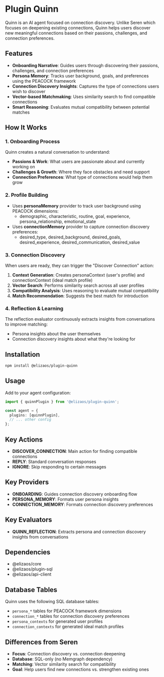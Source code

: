 # Plugin Quinn

Quinn is an AI agent focused on connection discovery. Unlike Seren which focuses on deepening existing connections, Quinn helps users discover new meaningful connections based on their passions, challenges, and connection preferences.

## Features

- **Onboarding Narrative**: Guides users through discovering their passions, challenges, and connection preferences
- **Persona Memory**: Tracks user background, goals, and preferences using the PEACOCK framework
- **Connection Discovery Insights**: Captures the type of connections users wish to discover
- **Vector-based Matchmaking**: Uses similarity search to find compatible connections
- **Smart Reasoning**: Evaluates mutual compatibility between potential matches

## How It Works

### 1. Onboarding Process

Quinn creates a natural conversation to understand:

- **Passions & Work**: What users are passionate about and currently working on
- **Challenges & Growth**: Where they face obstacles and need support
- **Connection Preferences**: What type of connections would help them grow

### 2. Profile Building

- Uses **personaMemory** provider to track user background using PEACOCK dimensions:
  - demographic, characteristic, routine, goal, experience, persona_relationship, emotional_state
- Uses **connectionMemory** provider to capture connection discovery preferences:
  - desired_type, desired_background, desired_goals, desired_experience, desired_communication, desired_value

### 3. Connection Discovery

When users are ready, they can trigger the "Discover Connection" action:

1. **Context Generation**: Creates personaContext (user's profile) and connectionContext (ideal match profile)
2. **Vector Search**: Performs similarity search across all user profiles
3. **Compatibility Analysis**: Uses reasoning to evaluate mutual compatibility
4. **Match Recommendation**: Suggests the best match for introduction

### 4. Reflection & Learning

The reflection evaluator continuously extracts insights from conversations to improve matching:

- Persona insights about the user themselves
- Connection discovery insights about what they're looking for

## Installation

```bash
npm install @elizaos/plugin-quinn
```

## Usage

Add to your agent configuration:

```typescript
import { quinnPlugin } from '@elizaos/plugin-quinn';

const agent = {
  plugins: [quinnPlugin],
  // ... other config
};
```

## Key Actions

- **DISCOVER_CONNECTION**: Main action for finding compatible connections
- **REPLY**: Standard conversation responses
- **IGNORE**: Skip responding to certain messages

## Key Providers

- **ONBOARDING**: Guides connection discovery onboarding flow
- **PERSONA_MEMORY**: Formats user persona insights
- **CONNECTION_MEMORY**: Formats connection discovery preferences

## Key Evaluators

- **QUINN_REFLECTION**: Extracts persona and connection discovery insights from conversations

## Dependencies

- @elizaos/core
- @elizaos/plugin-sql
- @elizaos/api-client

## Database Tables

Quinn uses the following SQL database tables:

- `persona_*` tables for PEACOCK framework dimensions
- `connection_*` tables for connection discovery preferences
- `persona_contexts` for generated user profiles
- `connection_contexts` for generated ideal match profiles

## Differences from Seren

- **Focus**: Connection discovery vs. connection deepening
- **Database**: SQL-only (no Memgraph dependency)
- **Matching**: Vector similarity search for compatibility
- **Goal**: Help users find new connections vs. strengthen existing ones

